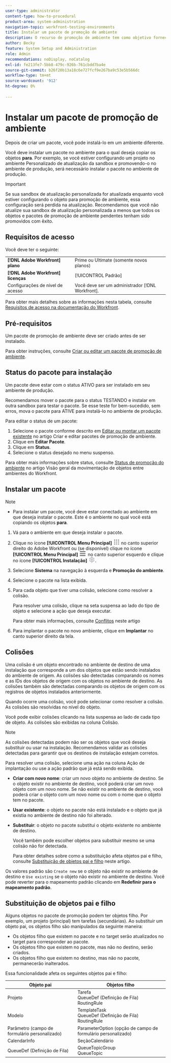 ```yaml
---
user-type: administrator
content-type: how-to-procedural
product-area: system-administration
navigation-topic: workfront-testing-environments
title: Instalar um pacote de promoção de ambiente
description: O recurso de promoção de ambiente tem como objetivo fornecer a capacidade de mover objetos relacionados à configuração de um ambiente para outro. Saiba como instalar um pacote de promoção de ambiente em um ambiente de destino.
author: Becky
feature: System Setup and Administration
role: Admin
recommendations: noDisplay, noCatalog
exl-id: fe213fe7-5bb8-479c-926b-761cbdd7ba4e
source-git-commit: b26f20b13a18c6e727fcf9e267ba9c53e5b566dc
workflow-type: tm+mt
source-wordcount: '912'
ht-degree: 0%

---
```


# Instalar um pacote de promoção de ambiente

Depois de criar um pacote, você pode instalá-lo em um ambiente diferente.

Você deve instalar um pacote no ambiente para o qual deseja copiar os objetos **para**. Por exemplo, se você estiver configurando um projeto no ambiente Personalizado de atualização da sandbox e promovendo-o no ambiente de produção, será necessário instalar o pacote no ambiente de produção.

>[!IMPORTANT]
>
>Se sua sandbox de atualização personalizada for atualizada enquanto você estiver configurando o objeto para promoção de ambiente, essa configuração será perdida na atualização. Recomendamos que você não atualize sua sandbox de atualização personalizada a menos que todos os objetos e pacotes de promoção de ambiente pendentes tenham sido promovidos com êxito.

## Requisitos de acesso

Você deve ter o seguinte:

<table>
  <tr>
   <td><strong>[!DNL Adobe Workfront] plano</strong>
   </td>
   <td> Prime ou Ultimate (somente novos planos)
   </td>
  </tr>
  <tr>
   <td><strong>[!DNL Adobe Workfront] licenças</strong>
   </td>
   <td> [!UICONTROL Padrão]
   </td>
  </tr>
   <tr>
   <td>Configurações de nível de acesso
   </td>
   <td>Você deve ser um administrador [!DNL Workfront].
   </td>
  </tr>
</table>

Para obter mais detalhes sobre as informações nesta tabela, consulte [Requisitos de acesso na documentação do Workfront](/help/quicksilver/administration-and-setup/add-users/access-levels-and-object-permissions/access-level-requirements-in-documentation.md).

## Pré-requisitos

Um pacote de promoção de ambiente deve ser criado antes de ser instalado.

Para obter instruções, consulte [Criar ou editar um pacote de promoção de ambiente](/help/quicksilver/administration-and-setup/set-up-workfront/workfront-testing-environments/environment-promotion-create-package.md).

## Status do pacote para instalação

Um pacote deve estar com o status ATIVO para ser instalado em seu ambiente de produção.

Recomendamos mover o pacote para o status TESTANDO e instalar em outra sandbox para testar o pacote.  Se esse teste for bem-sucedido, sem erros, mova o pacote para ATIVE para instalá-lo no ambiente de produção.

Para editar o status de um pacote:

1. Selecione o pacote conforme descrito em [Editar ou montar um pacote existente](/help/quicksilver/administration-and-setup/set-up-workfront/workfront-testing-environments/environment-promotion-create-package.md#create-or-edit-an-environment-promotion-package) no artigo Criar e editar pacotes de promoção de ambiente.
1. Clique em **Editar Pacote**.
1. Clique em **Status**.
1. Selecione o status desejado no menu suspenso.

Para obter mais informações sobre status, consulte [Status de promoção do ambiente](/help/quicksilver/administration-and-setup/set-up-workfront/workfront-testing-environments/environment-promotion-in-wf.md#environment-promotion-statuses) no artigo Visão geral da movimentação de objetos entre ambientes do Workfront.

## Instalar um pacote

>[!NOTE]
>
>* Para instalar um pacote, você deve estar conectado ao ambiente em que deseja instalar o pacote. Este é o ambiente no qual você está copiando os objetos **para**.

1. Vá para o ambiente em que deseja instalar o pacote.
1. Clique no ícone **[!UICONTROL Menu Principal]** ![Menu Principal](/help/_includes/assets/main-menu-icon.png) no canto superior direito do Adobe Workfront ou (se disponível) clique no ícone **[!UICONTROL Menu Principal]** ![Menu Principal](/help/_includes/assets/main-menu-icon-left-nav.png) no canto superior esquerdo e clique no ícone **[!UICONTROL Instalação]** ![Instalação](/help/_includes/assets/gear-icon-setup.png).
1. Selecione **Sistema** na navegação à esquerda e **Promoção do ambiente**.
1. Selecione o pacote na lista exibida.
1. Para cada objeto que tiver uma colisão, selecione como resolver a colisão.

   Para resolver uma colisão, clique na seta suspensa ao lado do tipo de objeto e selecione a ação que deseja executar.

   Para obter mais informações, consulte [Conflitos](#collisions) neste artigo
1. Para implantar o pacote no novo ambiente, clique em **Implantar** no canto superior direito da tela.

## Colisões

Uma colisão é um objeto encontrado no ambiente de destino de uma instalação que corresponde a um dos objetos que estão sendo instalados do ambiente de origem. As colisões são detectadas comparando os nomes e as IDs dos objetos de origem com os objetos no ambiente de destino. As colisões também são detectadas comparando os objetos de origem com os registros de objetos instalados anteriormente.

Quando ocorre uma colisão, você pode selecionar como resolver a colisão. As colisões são resolvidas no nível do objeto.

Você pode exibir colisões clicando na lista suspensa ao lado de cada tipo de objeto. As colisões são exibidas na coluna Colisão.

>[!NOTE]
>
>As colisões detectadas podem não ser os objetos que você deseja substituir ou usar na instalação. Recomendamos validar as colisões detectadas para garantir que os destinos de instalação estejam corretos.

Para resolver uma colisão, selecione uma ação na coluna Ação de implantação ou use a ação padrão que já está sendo exibida.

* **Criar com novo nome**: criar um novo objeto no ambiente de destino. Se o objeto existir no ambiente de destino, você poderá criar um novo objeto com um novo nome. Se não existir no ambiente de destino, você poderá criar o objeto com um novo nome ou com o nome que o objeto tem no pacote.
* **Usar existente**: o objeto no pacote não está instalado e o objeto que já existia no ambiente de destino não foi alterado.
* **Substituir**: o objeto no pacote substitui o objeto existente no ambiente de destino.

  Você também pode escolher objetos para substituir mesmo se uma colisão não for detectada.

  Para obter detalhes sobre como a substituição afeta objetos pai e filho, consulte [Substituição de objetos pai e filho](#overwriting-parent-and-child-objects) neste artigo.
<!--
* Do not use: The object in the package is not installed in the target environment. If you select Do not use, an error message will appear detailing how this choice will affect other objects or fields.
-->

Os valores padrão são `Create new` se o objeto não existir no ambiente de destino e `Use existing` se o objeto não existir no ambiente de destino. Você pode reverter para o mapeamento padrão clicando em **Redefinir para o mapeamento padrão**.

## Substituição de objetos pai e filho

Alguns objetos no pacote de promoção podem ter objetos filho. Por exemplo, um projeto (principal) tem tarefas (secundárias). Ao substituir um objeto pai, os objetos filho são manipulados da seguinte maneira:

* Os objetos filho que existem no pacote e no target serão atualizados no target para corresponder ao pacote.
* Os objetos filho que existem no pacote, mas não no destino, serão criados.
* Os objetos filho que existem no destino, mas não no pacote, permanecerão inalterados.

Essa funcionalidade afeta os seguintes objetos pai e filho:

| Objeto pai | Objetos filho |
|---|---|
| Projeto | Tarefa<br>QueueDef (Definição de Fila)<br>RoutingRule |
| Modelo | TemplateTask<br>QueueDef (Definição de Fila)<br>RoutingRule |
| Parâmetro (campo de formulário personalizado) | ParameterOption (opção de campo de formulário personalizado) |
| CalendarInfo | SeçãoCalendário |
| QueueDef (Definição de Fila) | QueueTopicGroup<br>QueueTopic |

